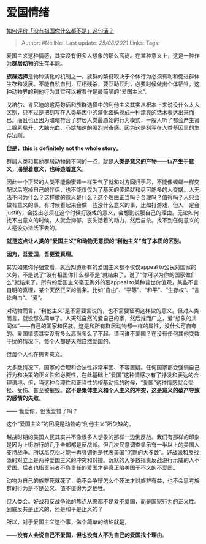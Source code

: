 # 爱国情绪
[如何评价「没有祖国你什么都不是」这句话？](https://www.zhihu.com/question/47778396/answer/1225594837)

> Author: #NellNell
Last update: *25/08/2021*
Links:
Tags:

爱国主义这种情感，其实没有很多人想象的那么高尚。在某种意义上，这是一种作为**群居动物**的生存本能。

**族群选择**是物种演化的机制之一。族群的繁衍取决于个体行为必须有利和促进群体生存和发展。不能自私自利，互相残杀，要互助互利，必要时候做出个体牺牲。这种动物界的利他行为其实可以被看作是最简陋的“爱国主义”。

戈培尔、肯尼迪的这两句话和族群选择中的利他主义其实从根本上来说没什么太大区别，只不过是把刻写在人类基因中的演化密码换成一种漂亮的话术表达出来而已。而且也正因为暗暗符合了群居人类最原始的行为模式，一般人听了都会产生肾上腺素飙升、大脑充血、心跳加速的强烈兴奋感。因为这是刻写在人类基因里的生存法则。

**但是，this is definitely not the whole story。**

群居人类和其他群居动物最不同的一点，就是**人类是意义的产物——ta产生于意义，渴望着意义，也缔造着意义**。

因此一个正常的人类不能像蜜蜂一样生气了就和对方同归于尽，不能像螳螂一样交配以后吃掉自己的伴侣，也不能仅仅为了基因的传递就和尽可能多的人交媾。人无法不问为什么？这样做的意义是什么？这个理由正当吗？合理吗？值得吗？人只会做有意义的事。有时候看起来会做一些没什么意义的事，比如打游戏，但人一定会justify，会找出必须在这个时候打游戏的意义，会想到说服自己的理由。无论如何找不出意义的时候，人就会抑郁，丧失活着的动力，然后自杀。找不到任何意义的人是没办法活下去的。

**就是这点让人类的“爱国主义”和动物无意识的“利他主义”有了本质的区别。**

**因为，吾爱国，吾更爱真理。**

其实如果你仔细查看，就会知道所有的爱国主义都不仅仅appeal to公民对国家的义务，不是说了“没有祖国你什么都不是”就结束了，说了“你可以为你的国家做什么”就结束了。所有的爱国主义毫无例外的要appeal to某种普世价值观，某些不言自明的真理，某个天然正义的信条。比如“自由”、“平等”、“和平”、“生存权”、“言论自由”、“爱”。

对动物而言，“利他主义”是不需要言说的，也不需要证明这样做的意义。但对人类而言，就没那么简单了。人天然自然的爱自己的家，然后推而广之，爱“想象的共同体”——自己的国家和民族。这是和所有群居动物都一样的属性，没什么可自夸的。爱国情感其实没有多么高尚多么了不起。请问谁不爱国？在没有任何其他变数干扰的情况下，每个人都是天然自然爱国的。

但每个人也在思考意义。

大多数情况下，国家的合理和合法性非常牢固、不容置疑。任何国家都会强调自己行为和决策的正义性和必要性，在此基础上“爱国”这种情感才有了抒发和表达的合理语境。但，当这种合理性和正当性的根基动摇的时候，“爱国”这种情感就会受挫、受伤、甚至被摧毁。**这不是集体主义和个人主义的冲突，这是意义的破产导致的感情的失败**。

—— 我爱你，但我爱错了吗？

这个“爱国主义”的困境是动物的“利他主义”所欠缺的。

越战时期的美国人民其实并不像很多人想象的那样一边倒反战。我们有那样的印象是因为上街游行的几乎全部都是反战派。但几次民意调查显示有一半以上的美国人支持战争。所以尼克松才能一再强调他是代表美国“沉默的大多数”。好战派和反战派的对立正是两种爱国主义的冲突和对撞。沉默的大多数指责反战游行示威的人不爱国。后者也指责前者不负责任的爱国才是真正陷美国于不义的不爱国。

动物为自己的族群死就死了，绝不会争辩怎么个死法才对族群有益，也不会思考族群的行为是不是公义、值不值得为之牺牲。

但人类会。好战和反战争论的焦点从来都不是爱不爱国，而是国家行为的正义性。到底反共是正义的，还是和平是正义的？

所以，对于爱国主义这个事，做个简单的结论就是，

**——没有人会说自己不爱国，但也没有人不为自己的爱国找个理由**。
